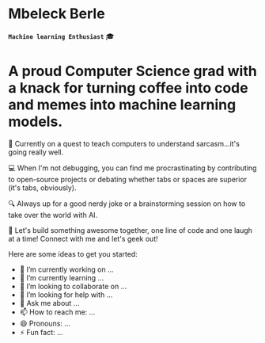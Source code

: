 # Mbeleck Berle

**`Machine learning Enthusiast`**
🎓 <h1>A proud Computer Science grad with a knack for turning coffee into code and memes into machine learning models.</h1>

🧠 Currently on a quest to teach computers to understand sarcasm...it's going really well.

💻 When I'm not debugging, you can find me procrastinating by contributing to open-source projects or debating whether tabs or spaces are superior (it's tabs, obviously).

🔍 Always up for a good nerdy joke or a brainstorming session on how to take over the world with AI.

🚀 Let's build something awesome together, one line of code and one laugh at a time! Connect with me and let's geek out!






Here are some ideas to get you started:

- 🔭 I’m currently working on ...
- 🌱 I’m currently learning ...
- 👯 I’m looking to collaborate on ...
- 🤔 I’m looking for help with ...
- 💬 Ask me about ...
- 📫 How to reach me: ...
- 😄 Pronouns: ...
- ⚡ Fun fact: ...


